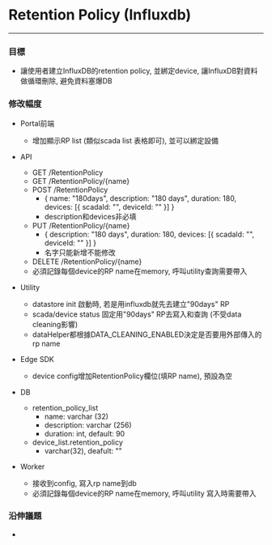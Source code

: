 # Retention Policy \(Influxdb\)

---

### 目標

* 讓使用者建立InfluxDB的retention policy, 並綁定device, 讓InfluxDB對資料做循環刪除, 避免資料塞爆DB

### 修改幅度

* Portal前端

  * 增加顯示RP list \(類似scada list 表格即可\), 並可以綁定設備

* API

  * GET /RetentionPolicy
  * GET /RetentionPolicy/{name}
  * POST /RetentionPolicy
    * { name: "180days", description: "180 days",  duration: 180, devices: \[{ scadaId: "", deviceId: "" }\] }
    * description和devices非必填
  * PUT /RetentionPolicy/{name}
    * { description: "180 days", duration: 180, devices: \[{ scadaId: "", deviceId: "" }\] }
    * 名字只能新增不能修改
  * DELETE /RetentionPolicy/{name}
  * 必須記錄每個device的RP name在memory, 呼叫utility查詢需要帶入

* Utility

  * datastore init 啟動時, 若是用influxdb就先去建立"90days" RP
  * scada/device status 固定用"90days" RP去寫入和查詢 \(不受data cleaning影響\)
  * dataHelper都根據DATA\_CLEANING\_ENABLED決定是否要用外部傳入的rp name

* Edge SDK

  * device config增加RetentionPolicy欄位\(填RP name\), 預設為空

* DB

  * retention\_policy\_list
    * name: varchar \(32\)
    * description: varchar \(256\)
    * duration: int, default: 90
  * device\_list.retention\_policy
    * varchar\(32\), deafult: ""

* Worker

  * 接收到config, 寫入rp name到db
  * 必須記錄每個device的RP name在memory, 呼叫utility 寫入時需要帶入

### 沿伸議題

* 



